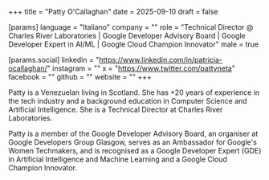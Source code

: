 +++
title = "Patty O'Callaghan"
date = 2025-09-10
draft = false

[params]
language = "Italiano"
company = ""
role = "Technical Director @ Charles River Laboratories | Google Developer Advisory Board | Google Developer Expert in AI/ML | Google Cloud Champion Innovator"
male = true

[params.social]
linkedin = "https://www.linkedin.com/in/patricia-ocallaghan/"
instagram = ""
x = "https://www.twitter.com/pattyneta"
facebook = ""
github = ""
website = ""
+++

Patty is a Venezuelan living in Scotland. She has +20 years of experience in the tech industry and a background education in Computer Science and Artificial Intelligence. She is a Technical Director at Charles River Laboratories.

Patty is a member of the Google Developer Advisory Board, an organiser at Google Developers Group Glasgow, serves as an Ambassador for Google's Women Techmakers, and is recognised as a Google Developer Expert (GDE) in Artificial Intelligence and Machine Learning and a Google Cloud Champion Innovator.
